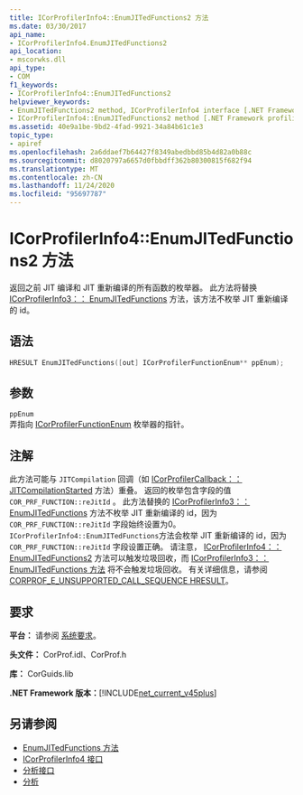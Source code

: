 ```yaml
---
title: ICorProfilerInfo4::EnumJITedFunctions2 方法
ms.date: 03/30/2017
api_name:
- ICorProfilerInfo4.EnumJITedFunctions2
api_location:
- mscorwks.dll
api_type:
- COM
f1_keywords:
- ICorProfilerInfo4::EnumJITedFunctions2
helpviewer_keywords:
- EnumJITedFunctions2 method, ICorProfilerInfo4 interface [.NET Framework profiling]
- ICorProfilerInfo4::EnumJITedFunctions2 method [.NET Framework profiling]
ms.assetid: 40e9a1be-9bd2-4fad-9921-34a84b61c1e3
topic_type:
- apiref
ms.openlocfilehash: 2a6ddaef7b64427f8349abedbbd85b4d82a0b88c
ms.sourcegitcommit: d8020797a6657d0fbbdff362b80300815f682f94
ms.translationtype: MT
ms.contentlocale: zh-CN
ms.lasthandoff: 11/24/2020
ms.locfileid: "95697787"
---
```

# <a name="icorprofilerinfo4enumjitedfunctions2-method"></a>ICorProfilerInfo4::EnumJITedFunctions2 方法

返回之前 JIT 编译和 JIT 重新编译的所有函数的枚举器。 此方法将替换 [ICorProfilerInfo3：： EnumJITedFunctions](icorprofilerinfo3-enumjitedfunctions-method.md) 方法，该方法不枚举 JIT 重新编译的 id。  
  
## <a name="syntax"></a>语法  
  
```cpp  
HRESULT EnumJITedFunctions([out] ICorProfilerFunctionEnum** ppEnum);  
```  
  
## <a name="parameters"></a>参数  

 `ppEnum`  
 弄指向 [ICorProfilerFunctionEnum](icorprofilerfunctionenum-interface.md) 枚举器的指针。  
  
## <a name="remarks"></a>注解  

 此方法可能与 `JITCompilation` 回调（如 [ICorProfilerCallback：： JITCompilationStarted](icorprofilercallback-jitcompilationstarted-method.md) 方法）重叠。 返回的枚举包含字段的值 `COR_PRF_FUNCTION::reJitId` 。 此方法替换的 [ICorProfilerInfo3：： EnumJITedFunctions](icorprofilerinfo3-enumjitedfunctions-method.md) 方法不枚举 JIT 重新编译的 id，因为 `COR_PRF_FUNCTION::reJitId` 字段始终设置为0。 `ICorProfilerInfo4::EnumJITedFunctions`方法会枚举 JIT 重新编译的 id，因为 `COR_PRF_FUNCTION::reJitId` 字段设置正确。 请注意， [ICorProfilerInfo4：： EnumJITedFunctions2](icorprofilerinfo4-enumjitedfunctions2-method.md) 方法可以触发垃圾回收，而 [ICorProfilerInfo3：： EnumJITedFunctions 方法](icorprofilerinfo3-enumjitedfunctions-method.md) 将不会触发垃圾回收。  有关详细信息，请参阅 [CORPROF_E_UNSUPPORTED_CALL_SEQUENCE HRESULT](corprof-e-unsupported-call-sequence-hresult.md)。  
  
## <a name="requirements"></a>要求  

 **平台：** 请参阅 [系统要求](../../get-started/system-requirements.md)。  
  
 **头文件：** CorProf.idl、CorProf.h  
  
 **库：** CorGuids.lib  
  
 **.NET Framework 版本：**[!INCLUDE[net_current_v45plus](../../../../includes/net-current-v45plus-md.md)]  
  
## <a name="see-also"></a>另请参阅

- [EnumJITedFunctions 方法](icorprofilerinfo3-enumjitedfunctions-method.md)
- [ICorProfilerInfo4 接口](icorprofilerinfo4-interface.md)
- [分析接口](profiling-interfaces.md)
- [分析](index.md)
